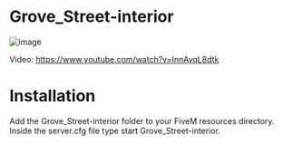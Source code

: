 # Grove_Street-interior
![image](https://user-images.githubusercontent.com/92787590/147850169-fff1573c-c9e5-417b-854a-4198629508b9.png)

Video: https://www.youtube.com/watch?v=InnAyqL8dtk

# Installation
Add the Grove_Street-interior folder to your FiveM resources directory.
Inside the server.cfg file type start Grove_Street-interior.

